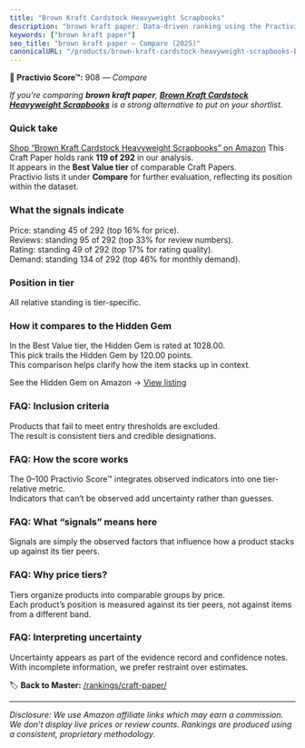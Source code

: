 ```yaml
---
title: "Brown Kraft Cardstock Heavyweight Scrapbooks"
description: "brown kraft paper: Data-driven ranking using the Practivio Score™. Positioned by quality, value, demand, findability, momentum."
keywords: ["brown kraft paper"]
seo_title: "brown kraft paper — Compare (2025)"
canonicalURL: "/products/brown-kraft-cardstock-heavyweight-scrapbooks-B0BGHCPVCB/"
---
```


**🛒 Practivio Score™:** 908 — _Compare_


*If you're comparing **brown kraft paper**, **[Brown Kraft Cardstock Heavyweight Scrapbooks](https://www.amazon.com/dp/B0BGHCPVCB?tag=practivio-20)** is a strong alternative to put on your shortlist.*
### Quick take
[Shop “Brown Kraft Cardstock Heavyweight Scrapbooks” on Amazon](https://www.amazon.com/dp/B0BGHCPVCB?tag=practivio-20)
This Craft Paper holds rank **119 of 292** in our analysis.  
It appears in the **Best Value tier** of comparable Craft Papers.  
Practivio lists it under **Compare** for further evaluation, reflecting its position within the dataset.

### What the signals indicate
Price: standing 45 of 292 (top 16% for price).  
Reviews: standing 95 of 292 (top 33% for review numbers).  
Rating: standing 49 of 292 (top 17% for rating quality).  
Demand: standing 134 of 292 (top 46% for monthly demand).

### Position in tier
All relative standing is tier-specific.

### How it compares to the Hidden Gem
In the Best Value tier, the Hidden Gem is rated at 1028.00.  
This pick trails the Hidden Gem by 120.00 points.  
This comparison helps clarify how the item stacks up in context.  

See the Hidden Gem on Amazon → [View listing](https://www.amazon.com/dp/B00178QQJ8?tag=practivio-20)

### FAQ: Inclusion criteria
Products that fail to meet entry thresholds are excluded.  
The result is consistent tiers and credible designations.

### FAQ: How the score works
The 0–100 Practivio Score™ integrates observed indicators into one tier-relative metric.  
Indicators that can’t be observed add uncertainty rather than guesses.

### FAQ: What “signals” means here
Signals are simply the observed factors that influence how a product stacks up against its tier peers.

### FAQ: Why price tiers?
Tiers organize products into comparable groups by price.  
Each product’s position is measured against its tier peers, not against items from a different band.

### FAQ: Interpreting uncertainty
Uncertainty appears as part of the evidence record and confidence notes.  
With incomplete information, we prefer restraint over estimates.

<!-- Missing template for Compare/CompareWithinPriceClass -->


🏷️ **Back to Master:** [/rankings/craft-paper/](/rankings/craft-paper/)

---
_Disclosure: We use Amazon affiliate links which may earn a commission. We don’t display live prices or review counts. Rankings are produced using a consistent, proprietary methodology._
